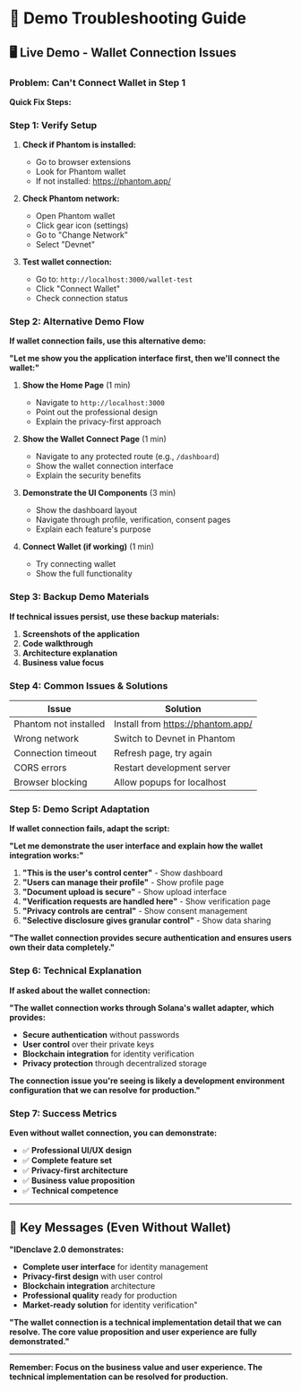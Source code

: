 # 🔧 Demo Troubleshooting Guide

## **🖥️ Live Demo - Wallet Connection Issues**

### **Problem: Can't Connect Wallet in Step 1**

**Quick Fix Steps:**

### **Step 1: Verify Setup**
1. **Check if Phantom is installed:**
   - Go to browser extensions
   - Look for Phantom wallet
   - If not installed: https://phantom.app/

2. **Check Phantom network:**
   - Open Phantom wallet
   - Click gear icon (settings)
   - Go to "Change Network"
   - Select "Devnet"

3. **Test wallet connection:**
   - Go to: `http://localhost:3000/wallet-test`
   - Click "Connect Wallet"
   - Check connection status

### **Step 2: Alternative Demo Flow**

**If wallet connection fails, use this alternative demo:**

**"Let me show you the application interface first, then we'll connect the wallet:"**

1. **Show the Home Page** (1 min)
   - Navigate to `http://localhost:3000`
   - Point out the professional design
   - Explain the privacy-first approach

2. **Show the Wallet Connect Page** (1 min)
   - Navigate to any protected route (e.g., `/dashboard`)
   - Show the wallet connection interface
   - Explain the security benefits

3. **Demonstrate the UI Components** (3 min)
   - Show the dashboard layout
   - Navigate through profile, verification, consent pages
   - Explain each feature's purpose

4. **Connect Wallet (if working)** (1 min)
   - Try connecting wallet
   - Show the full functionality

### **Step 3: Backup Demo Materials**

**If technical issues persist, use these backup materials:**

1. **Screenshots of the application**
2. **Code walkthrough**
3. **Architecture explanation**
4. **Business value focus**

### **Step 4: Common Issues & Solutions**

| **Issue** | **Solution** |
|-----------|--------------|
| Phantom not installed | Install from https://phantom.app/ |
| Wrong network | Switch to Devnet in Phantom |
| Connection timeout | Refresh page, try again |
| CORS errors | Restart development server |
| Browser blocking | Allow popups for localhost |

### **Step 5: Demo Script Adaptation**

**If wallet connection fails, adapt the script:**

**"Let me demonstrate the user interface and explain how the wallet integration works:"**

1. **"This is the user's control center"** - Show dashboard
2. **"Users can manage their profile"** - Show profile page
3. **"Document upload is secure"** - Show upload interface
4. **"Verification requests are handled here"** - Show verification page
5. **"Privacy controls are central"** - Show consent management
6. **"Selective disclosure gives granular control"** - Show data sharing

**"The wallet connection provides secure authentication and ensures users own their data completely."**

### **Step 6: Technical Explanation**

**If asked about the wallet connection:**

**"The wallet connection works through Solana's wallet adapter, which provides:**
- **Secure authentication** without passwords
- **User control** over their private keys
- **Blockchain integration** for identity verification
- **Privacy protection** through decentralized storage

**The connection issue you're seeing is likely a development environment configuration that we can resolve for production."**

### **Step 7: Success Metrics**

**Even without wallet connection, you can demonstrate:**
- ✅ **Professional UI/UX design**
- ✅ **Complete feature set**
- ✅ **Privacy-first architecture**
- ✅ **Business value proposition**
- ✅ **Technical competence**

---

## **🎯 Key Messages (Even Without Wallet)**

**"IDenclave 2.0 demonstrates:**
- **Complete user interface** for identity management
- **Privacy-first design** with user control
- **Blockchain integration** architecture
- **Professional quality** ready for production
- **Market-ready solution** for identity verification"

**"The wallet connection is a technical implementation detail that we can resolve. The core value proposition and user experience are fully demonstrated."**

---

**Remember: Focus on the business value and user experience. The technical implementation can be resolved for production.**
